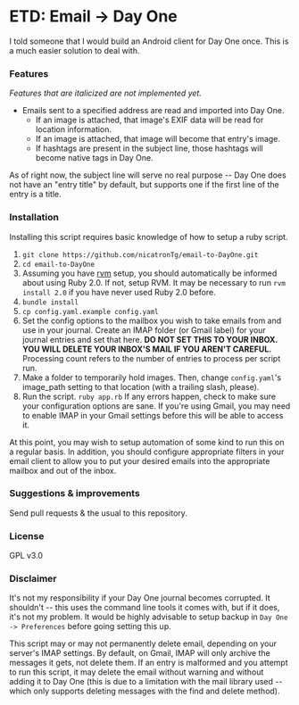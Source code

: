 # ETD: Email -> Day One

I told someone that I would build an Android client for Day One once. This is a much easier solution to deal with.

### Features

_Features that are italicized are not implemented yet._

* Emails sent to a specified address are read and imported into Day One.
	* If an image is attached, that image's EXIF data will be read for location information.
	* If an image is attached, that image will become that entry's image.
	* If hashtags are present in the subject line, those hashtags will become native tags in Day One.

As of right now, the subject line will serve no real purpose -- Day One does not have an "entry title" by default, but supports one if the first line of the entry is a title.

### Installation

Installing this script requires basic knowledge of how to setup a ruby script.

1. ````git clone https://github.com/nicatronTg/email-to-DayOne.git````
2. ````cd email-to-DayOne````
3. Assuming you have [rvm](http://rvm.io/) setup, you should automatically be informed about using Ruby 2.0. If not, setup RVM. It may be necessary to run ````rvm install 2.0```` if you have never used Ruby 2.0 before.
4. ````bundle install````
5. ````cp config.yaml.example config.yaml````
6. Set the config options to the mailbox you wish to take emails from and use in your journal. Create an IMAP folder (or Gmail label) for your journal entries and set that here. __DO NOT SET THIS TO YOUR INBOX. YOU WILL DELETE YOUR INBOX'S MAIL IF YOU AREN'T CAREFUL.__ Processing count refers to the number of entries to process per script run.
7. Make a folder to temporarily hold images. Then, change ````config.yaml````'s image_path setting to that location (with a trailing slash, please).
8. Run the script. ````ruby app.rb```` If any errors happen, check to make sure your configuration options are sane. If you're using Gmail, you may need to enable IMAP in your Gmail settings before this will be able to access it.

At this point, you may wish to setup automation of some kind to run this on a regular basis. In addition, you should configure appropriate filters in your email client to allow you to put your desired emails into the appropriate mailbox and out of the inbox.

### Suggestions & improvements

Send pull requests & the usual to this repository.

### License

GPL v3.0

### Disclaimer

It's not my responsibility if your Day One journal becomes corrupted. It shouldn't -- this uses the command line tools it comes with, but if it does, it's not my problem. It would be highly advisable to setup backup in ````Day One -> Preferences```` before going setting this up.

This script may or may not permanently delete email, depending on your server's IMAP settings. By default, on Gmail, IMAP will only archive the messages it gets, not delete them. If an entry is malformed and you attempt to run this script, it may delete the email without warning and without adding it to Day One (this is due to a limitation with the mail library used -- which only supports deleting messages with the find and delete method).